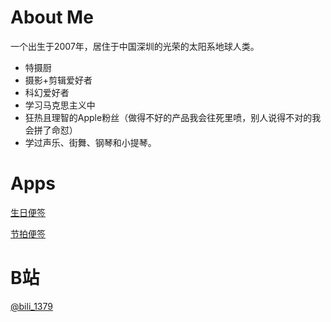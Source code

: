 # About Me

一个出生于2007年，居住于中国深圳的光荣的太阳系地球人类。

+ 特摄厨
+ 摄影+剪辑爱好者
+ 科幻爱好者
+ 学习马克思主义中
+ 狂热且理智的Apple粉丝（做得不好的产品我会往死里喷，别人说得不对的我会拼了命怼）
+ 学过声乐、街舞、钢琴和小提琴。

# Apps

[生日便签](https://apps.apple.com/app/id1499441985)

[节拍便签](https://apps.apple.com/app/id1566854024)

# B站
[@bili_1379](https://space.bilibili.com/477468459)
